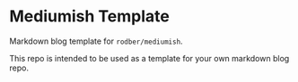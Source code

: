 # Mediumish Template

Markdown blog template for `rodber/mediumish`.

This repo is intended to be used as a template for your own markdown blog repo.
